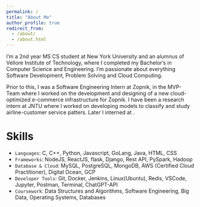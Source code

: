 ```yaml
---
permalink: /
title: "About Me"
author_profile: true
redirect_from: 
  - /about/
  - /about.html
---
```


I’m a 2nd year MS CS student at New York University and an alumnus of Vellore Institute of Technology, where I completed my Bachelor’s in Computer Science and Engineering. I’m passionate about everything Software Development, Problem Solving and Cloud Computing.

Prior to this, I was a Software Engineering Intern at Zopnik, in the MVP-Team where I worked on the development and designing of a new cloud-optimized e-commerce infrastructure for Zopnik. I have been a research intern at JNTU where I worked on developing models to classify and study airline-customer service patters. Later I interned at .

Skills
=======
- `Languages`: C, C++, Python, Javascript, GoLang, Java, HTML, CSS
- `Frameworks`: NodeJS, ReactJS, flask, Django, Rest API, PySpark, Hadoop
- `Database & Cloud`: MySQL, PostgreSQL, MongoDB, AWS (Certified Cloud Practitioner), Digital Ocean, GCP
- `Developer Tools`: Git, Docker, Jenkins, Linux(Ubuntu), Redis, VSCode, Jupyter, Postman, Terminal, ChatGPT-API
- `Coursework`: Data Structures and Algorithms, Software Engineering, Big Data, Operating Systems, Databases
